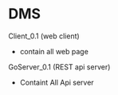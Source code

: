 # DMS
Client_0.1 (web client)
- contain all web page
  
GoServer_0.1 (REST api server)
- Containt All Api server
  
  
